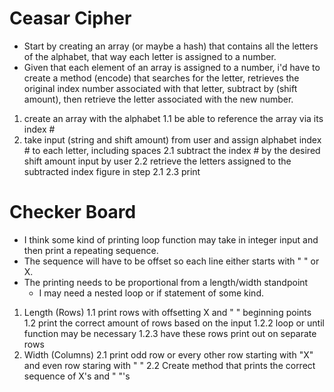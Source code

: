 # Ceasar Cipher

  - Start by creating an array (or maybe a hash) that contains all the letters of the alphabet, that way each letter is assigned to a number.
  - Given that each element of an array is assigned to a number, i'd have to create a method (encode) that searches for the letter, retrieves the original index number associated with that letter, subtract by (shift amount), then retrieve the letter associated with the new number.

1. create an array with the alphabet
 1.1 be able to reference the array via its index #
2. take input (string and shift amount) from user and assign alphabet index # to each letter, including spaces
 2.1 subtract the index # by the desired shift amount input by user
 2.2 retrieve the letters assigned to the subtracted index figure in step 2.1
 2.3 print

# Checker Board

  - I think some kind of printing loop function may take in integer input and then print a repeating sequence.
  - The sequence will have to be offset so each line either starts with " " or X.
  - The printing needs to be proportional from a length/width standpoint
    - I may need a nested loop or if statement of some kind.

1. Length (Rows)
 1.1 print rows with offsetting X and " " beginning points
 1.2 print the correct amount of rows based on the input
  1.2.2 loop or until function may be necessary
  1.2.3 have these rows print out on separate rows
2. Width (Columns)
 2.1 print odd row or every other row starting with "X" and even row staring with " "
 2.2 Create method that prints the correct sequence of X's and " "'s

